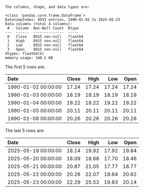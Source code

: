 ```text
The columns, shape, and data types are:

<class 'pandas.core.frame.DataFrame'>
DatetimeIndex: 8915 entries, 1990-01-02 to 2025-05-23
Data columns (total 4 columns):
 #   Column  Non-Null Count  Dtype  
---  ------  --------------  -----  
 0   Close   8915 non-null   float64
 1   High    8915 non-null   float64
 2   Low     8915 non-null   float64
 3   Open    8915 non-null   float64
dtypes: float64(4)
memory usage: 348.2 KB

```

The first 5 rows are:

| Date                |   Close |   High |   Low |   Open |
|:--------------------|--------:|-------:|------:|-------:|
| 1990-01-02 00:00:00 |   17.24 |  17.24 | 17.24 |  17.24 |
| 1990-01-03 00:00:00 |   18.19 |  18.19 | 18.19 |  18.19 |
| 1990-01-04 00:00:00 |   19.22 |  19.22 | 19.22 |  19.22 |
| 1990-01-05 00:00:00 |   20.11 |  20.11 | 20.11 |  20.11 |
| 1990-01-08 00:00:00 |   20.26 |  20.26 | 20.26 |  20.26 |

The last 5 rows are:

| Date                |   Close |   High |   Low |   Open |
|:--------------------|--------:|-------:|------:|-------:|
| 2025-05-19 00:00:00 |   18.14 |  19.92 | 17.92 |  19.84 |
| 2025-05-20 00:00:00 |   18.09 |  18.68 | 17.70 |  18.46 |
| 2025-05-21 00:00:00 |   20.87 |  21.05 | 17.77 |  18.77 |
| 2025-05-22 00:00:00 |   20.28 |  22.07 | 19.64 |  20.62 |
| 2025-05-23 00:00:00 |   22.29 |  25.53 | 19.83 |  20.14 |